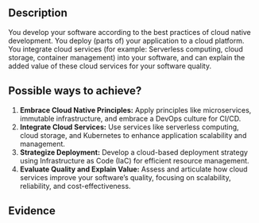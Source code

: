 ## Description
You develop your software according to the best practices of cloud native development. You deploy (parts of) your application to a cloud platform. You integrate cloud services (for example: Serverless computing, cloud storage, container management) into your software, and can explain the added value of these cloud services for your software quality.

## Possible ways to achieve?
1. **Embrace Cloud Native Principles:** Apply principles like microservices, immutable infrastructure, and embrace a DevOps culture for CI/CD.
2. **Integrate Cloud Services:** Use services like serverless computing, cloud storage, and Kubernetes to enhance application scalability and management.
3. **Strategize Deployment:** Develop a cloud-based deployment strategy using Infrastructure as Code (IaC) for efficient resource management.
4. **Evaluate Quality and Explain Value:** Assess and articulate how cloud services improve your software’s quality, focusing on scalability, reliability, and cost-effectiveness.

## Evidence